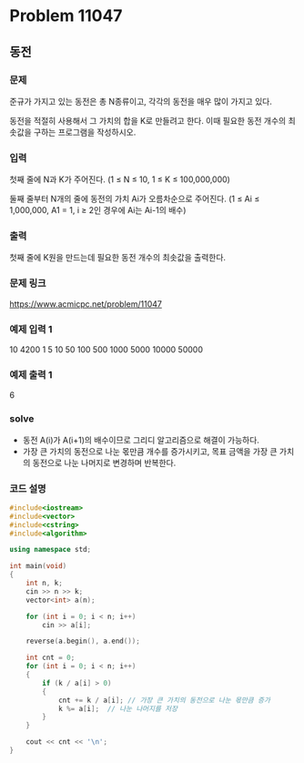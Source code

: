 # Problem 11047

## 동전

### 문제
준규가 가지고 있는 동전은 총 N종류이고, 각각의 동전을 매우 많이 가지고 있다.

동전을 적절히 사용해서 그 가치의 합을 K로 만들려고 한다. 이때 필요한 동전 개수의 최솟값을 구하는 프로그램을 작성하시오.

### 입력
첫째 줄에 N과 K가 주어진다. (1 ≤ N ≤ 10, 1 ≤ K ≤ 100,000,000)

둘째 줄부터 N개의 줄에 동전의 가치 Ai가 오름차순으로 주어진다. (1 ≤ Ai ≤ 1,000,000, A1 = 1, i ≥ 2인 경우에 Ai는 Ai-1의 배수)

### 출력
첫째 줄에 K원을 만드는데 필요한 동전 개수의 최솟값을 출력한다.

### 문제 링크
<https://www.acmicpc.net/problem/11047>

### 예제 입력 1
10 4200
1
5
10
50
100
500
1000
5000
10000
50000

### 예제 출력 1
6

### solve
- 동전 A(i)가 A(i+1)의 배수이므로 그리디 알고리즘으로 해결이 가능하다.
- 가장 큰 가치의 동전으로 나눈 몫만큼 개수를 증가시키고, 목표 금액을 가장 큰 가치의 동전으로 나눈 나머지로 변경하며 반복한다.

### 코드 설명
```C++
#include<iostream>
#include<vector>
#include<cstring>
#include<algorithm>

using namespace std;

int main(void)
{
	int n, k;
	cin >> n >> k;
	vector<int> a(n);

	for (int i = 0; i < n; i++)
		cin >> a[i];

	reverse(a.begin(), a.end());

	int cnt = 0;
	for (int i = 0; i < n; i++)
	{
		if (k / a[i] > 0)
		{
			cnt += k / a[i]; // 가장 큰 가치의 동전으로 나눈 몫만큼 증가
			k %= a[i];  // 나눈 나머지를 저장
		}
	}

	cout << cnt << '\n';
}
```
